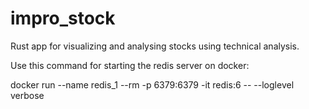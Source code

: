 # impro_stock
Rust app for visualizing and analysing stocks using technical analysis.

Use this command for starting the redis server on docker:

docker run --name redis_1 --rm -p 6379:6379 -it redis:6 -- --loglevel verbose



